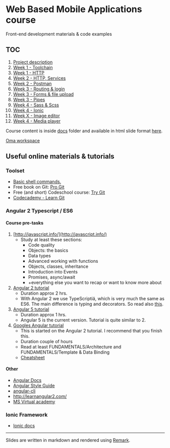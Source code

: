 # Web Based Mobile Applications course

Front-end development materials & code examples

## TOC

1. [Project description](docs/project.md)
1. [Week 1 - Toolchain](docs/w1-toolchain.md)
1. [Week 1 - HTTP](docs/w1-http.md)
1. [Week 2 - HTTP, Services](docs/w2-services.md)
1. [Week 2 - Postman](docs/w2-postman.md)
1. [Week 3 - Routing & login](docs/w3-login.md)
1. [Week 3 - Forms & file upload](docs/w3-upload.md)
1. [Week 3 - Pipes](docs/w3-pipe.md)
1. [Week 4 - Sass & Scss](docs/w4-scss.md)
1. [Week 4 - Ionic](docs/w4-ionic.md)
1. [Week X - Image editor](docs/w2-image-editor.md)
1. [Week 4 - Media player](docs/w4-player.md)

Course content is inside [docs](docs/) folder and available in html slide format [here](https://mattpe.github.io/wbma/).

[Oma workspace](https://oma.metropolia.fi/tyotilat?p_p_id=WorkspacePortlet_WAR_workspaceportlet&p_p_lifecycle=0&_WorkspacePortlet_WAR_workspaceportlet_struts.portlet.action=%2Fworkspace%2Findex&workspace.id=340008007)

## Useful online materials & tutorials

### Toolset

- [Basic shell commands.](https://www-xray.ast.cam.ac.uk/~jss/lecture/computing/notes/out/commands_basic/)
- Free book on Git: [Pro Git](http://git-scm.com/book/en/v2)
- Free (and short) Codeschool course: [Try Git](https://www.codeschool.com/courses/try-git)
- [Codecademy - Learn Git](https://www.codecademy.com/learn/learn-git)

### Angular 2 Typescript / ES6

#### Course pre-tasks

1. [http://javascript.info/](http://javascript.info/)
    - Study at least these sections:
        - Code quality
        - Objects: the basics
        - Data types
        - Advanced working with functions
        - Objects, classes, inheritance
        - Introduction into Events
        - Promises, async/await
        - +everything else you want to recap or want to know more about
2. [Angular 2 tutorial](https://coursetro.com/courses/8/Learn-Angular-2-Development-with-our-Free-Course)
    - Duration approx 2 hrs.
    - With Angular 2 we use TypeScriptiä, which is very much the same as ES6\. The main difference is typing and decorators. So read also [this](https://www.excella.com/insights/typescript-vs-es6-vs-es2015).
3. [Angular 5 tutorial](https://coursetro.com/courses/19/Learn-Angular-5-from-Scratch---Angular-5-Tutorial)
    - Duration approx 1 hrs. 
    - Angular 5 is the current version. Tutorial is quite similar to 2.
4. [Googles Angular tutorial](https://angular.io/tutorial)
    - This is started on the Angular 2 tutorial. I recommend that you finish this.
    - Duration couple of hours
    - Read at least FUNDAMENTALS/Architecture and FUNDAMENTALS/Template & Data Binding
    - [Cheatsheet](https://angular.io/guide/cheatsheet)

#### Other

- [Angular Docs](https://angular.io/docs/ts/latest/)
- [Angular Style Guide](https://angular.io/styleguide)
- [angular-cli](https://github.com/angular/angular-cli#installation)
- <http://learnangular2.com/>
- [MS Virtual academy](https://mva.microsoft.com/en-US/training-courses/introduction-to-angular-20-16540)

### Ionic Framework

- [Ionic docs](https://ionicframework.com/docs/)

---

Slides are written in markdown and rendered using [Remark](https://github.com/gnab/remark/wiki).
